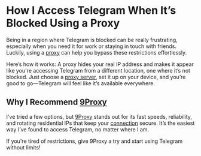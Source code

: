# How I Access Telegram When It’s Blocked Using a Proxy

Being in a region where Telegram is blocked can be really frustrating, especially when you need it for work or staying in touch with friends. Luckily, using a [proxy](https://9proxy.com/) can help you bypass these restrictions effortlessly.

Here’s how it works: A proxy hides your real IP address and makes it appear like you're accessing Telegram from a different location, one where it’s not blocked. Just choose a [proxy server](https://9proxy.com/?utm_source=web20&utm_id=donne123), set it up on your device, and you’re good to go—Telegram will feel like it’s available everywhere.

## Why I Recommend [9Proxy](https://9proxy.com/?utm_source=web20&utm_id=donne123)

I've tried a few options, but [9Proxy](https://9proxy.com/?utm_source=web20&utm_id=donne123) stands out for its fast speeds, reliability, and rotating residential IPs that keep your [connection](https://9proxy.com/) secure. It’s the easiest way I’ve found to access Telegram, no matter where I am.

If you're tired of restrictions, give 9Proxy a try and start using Telegram without limits!
